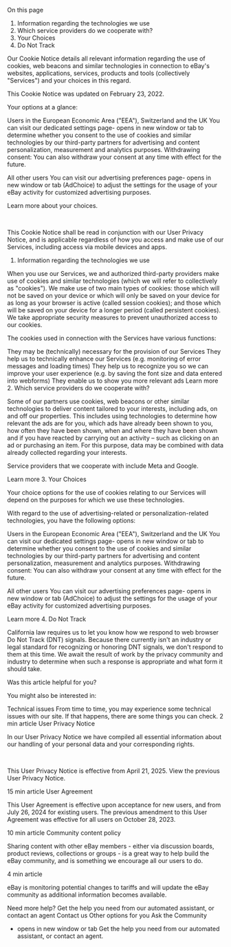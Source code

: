  
On this page
1. Information regarding the technologies we use
2. Which service providers do we cooperate with?
3. Your Choices
4. Do Not Track

Our Cookie Notice details all relevant information regarding the use of cookies, web beacons and similar technologies in connection to eBay's websites, applications, services, products and tools (collectively "Services") and your choices in this regard.

This Cookie Notice was updated on February 23, 2022.

Your options at a glance:

Users in the European Economic Area ("EEA"), Switzerland and the UK
You can visit our dedicated settings page- opens in new window or tab to determine whether you consent to the use of cookies and similar technologies by our third-party partners for advertising and content personalization, measurement and analytics purposes. Withdrawing consent: You can also withdraw your consent at any time with effect for the future.

All other users
You can visit our advertising preferences page- opens in new window or tab (AdChoice) to adjust the settings for the usage of your eBay activity for customized advertising purposes.

Learn more about your choices.

 

This Cookie Notice shall be read in conjunction with our User Privacy Notice, and is applicable regardless of how you access and make use of our Services, including access via mobile devices and apps.

1. Information regarding the technologies we use

When you use our Services, we and authorized third-party providers make use of cookies and similar technologies (which we will refer to collectively as "cookies"). We make use of two main types of cookies: those which will not be saved on your device or which will only be saved on your device for as long as your browser is active (called session cookies); and those which will be saved on your device for a longer period (called persistent cookies). We take appropriate security measures to prevent unauthorized access to our cookies.

The cookies used in connection with the Services have various functions:

They may be (technically) necessary for the provision of our Services
They help us to technically enhance our Services (e.g. monitoring of error messages and loading times)
They help us to recognize you so we can improve your user experience (e.g. by saving the font size and data entered into webforms)
They enable us to show you more relevant ads
Learn more
2. Which service providers do we cooperate with?

Some of our partners use cookies, web beacons or other similar technologies to deliver content tailored to your interests, including ads, on and off our properties. This includes using technologies to determine how relevant the ads are for you, which ads have already been shown to you, how often they have been shown, when and where they have been shown and if you have reacted by carrying out an activity – such as clicking on an ad or purchasing an item. For this purpose, data may be combined with data already collected regarding your interests.

Service providers that we cooperate with include Meta and Google.

Learn more
3. Your Choices

Your choice options for the use of cookies relating to our Services will depend on the purposes for which we use these technologies.

With regard to the use of advertising-related or personalization-related technologies, you have the following options:

Users in the European Economic Area ("EEA"), Switzerland and the UK
You can visit our dedicated settings page- opens in new window or tab to determine whether you consent to the use of cookies and similar technologies by our third-party partners for advertising and content personalization, measurement and analytics purposes. Withdrawing consent: You can also withdraw your consent at any time with effect for the future.

All other users
You can visit our advertising preferences page- opens in new window or tab (AdChoice) to adjust the settings for the usage of your eBay activity for customized advertising purposes.

Learn more
4. Do Not Track

California law requires us to let you know how we respond to web browser Do Not Track (DNT) signals. Because there currently isn't an industry or legal standard for recognizing or honoring DNT signals, we don't respond to them at this time. We await the result of work by the privacy community and industry to determine when such a response is appropriate and what form it should take.

Was this article helpful for you?

You might also be interested in:

Technical issues
From time to time, you may experience some technical issues with our site. If that happens, there are some things you can check.
2 min article
User Privacy Notice

In our User Privacy Notice we have compiled all essential information about our handling of your personal data and your corresponding rights.

 





This User Privacy Notice is effective from April 21, 2025. View the previous User Privacy Notice.



15 min article
User Agreement

This User Agreement is effective upon acceptance for new users, and from July 26, 2024 for existing users. The previous amendment to this User Agreement was effective for all users on October 28, 2023.



10 min article
Community content policy

Sharing content with other eBay members - either via discussion boards, product reviews, collections or groups - is a great way to help build the eBay community, and is something we encourage all our users to do.



4 min article

eBay is monitoring potential changes to tariffs and will update the eBay community as additional information becomes available.

Need more help?
Get the help you need from our automated assistant, or contact an agent
Contact us
Other options for you
Ask the Community
- opens in new window or tab
Get the help you need from our automated assistant, or contact an agent.